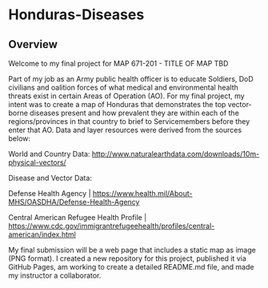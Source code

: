# Honduras-Diseases

## Overview

Welcome to my final project for MAP 671-201 - TITLE OF MAP TBD

Part of my job as an Army public health officer is to educate Soldiers, DoD civilians and oalition forces of what medical and environmental health threats exist in certain Areas of Operation (AO). For my final project, my intent was to create a map of Honduras that demonstrates the top vector-borne diseases present and how prevalent they are within each of the regions/provinces in that country to brief to Servicemembers before they enter that AO. Data and layer resources were derived from the sources below:

World and Country Data: http://www.naturalearthdata.com/downloads/10m-physical-vectors/

Disease and Vector Data:

Defense Health Agency | https://www.health.mil/About-MHS/OASDHA/Defense-Health-Agency

Central American Refugee Health Profile | https://www.cdc.gov/immigrantrefugeehealth/profiles/central-american/index.html

My final submission will be a web page that includes a static map as image (PNG format). I created a new repository for this project, published it via GitHub Pages, am working to create a detailed README.md file, and made my instructor a collaborator.
